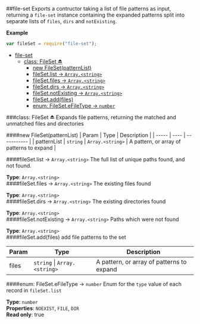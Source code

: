 <a name="module_file-set"></a>
##file-set
Exports a contructor taking a list of file patterns as input, returning a `file-set` instance containing the expanded patterns split into separate lists of `files`, `dirs` and `notExisting`.

**Example**  
```js
var fileSet = require("file-set");
```
* [file-set](#module_file-set)
  * [class: FileSet ⏏](#exp_module_file-set^FileSet)
    * [new FileSet(patternList)](#new_module_file-set^FileSet_new)
    * [fileSet.list → `Array.<string>`](#module_file-set^FileSet#list)
    * [fileSet.files → `Array.<string>`](#module_file-set^FileSet#files)
    * [fileSet.dirs → `Array.<string>`](#module_file-set^FileSet#dirs)
    * [fileSet.notExisting → `Array.<string>`](#module_file-set^FileSet#notExisting)
    * [fileSet.add(files)](#module_file-set^FileSet#add)
    * [enum: FileSet.eFileType → `number`](#module_file-set^FileSet.eFileType)

<a name="exp_module_file-set^FileSet"></a>
###class: FileSet ⏏
Expands file patterns, returning the matched and unmatched files and directories

<a name="new_module_file-set^FileSet_new"></a>
####new FileSet(patternList)
| Param | Type | Description |
| ----- | ---- | ----------- |
| patternList | `string` \| `Array.<string>` | A pattern, or array of patterns to expand |

<a name="module_file-set^FileSet#list"></a>
####fileSet.list → `Array.<string>`
The full list of unique paths found, and not found.

**Type**: `Array.<string>`  
<a name="module_file-set^FileSet#files"></a>
####fileSet.files → `Array.<string>`
The existing files found

**Type**: `Array.<string>`  
<a name="module_file-set^FileSet#dirs"></a>
####fileSet.dirs → `Array.<string>`
The existing directories found

**Type**: `Array.<string>`  
<a name="module_file-set^FileSet#notExisting"></a>
####fileSet.notExisting → `Array.<string>`
Paths which were not found

**Type**: `Array.<string>`  
<a name="module_file-set^FileSet#add"></a>
####fileSet.add(files)
add file patterns to the set

| Param | Type | Description |
| ----- | ---- | ----------- |
| files | `string` \| `Array.<string>` | A pattern, or array of patterns to expand |

<a name="module_file-set^FileSet.eFileType"></a>
####enum: FileSet.eFileType → `number`
Enum for the `type` value of each record in `fileSet.list`

**Type**: `number`  
**Properties**: `NOEXIST`, `FILE`, `DIR`  
**Read only**: true  

